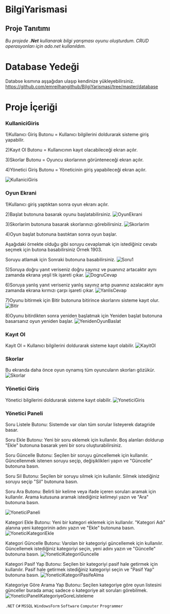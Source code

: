 # BilgiYarismasi

## Proje Tanıtımı 

*Bu projede **.Net** kullanarak bilgi yarışması oyunu oluşturdum. CRUD operasyonları için ado.net kullanıldım.*

# Database Yedeği #
Databse kısmına aşşağıdan ulaşıp kendinize yükleyebilirsiniz. https://github.com/emreilhangithub/BilgiYarismasi/tree/master/database

# Proje İçeriği #

### KullaniciGiris
1)Kullanıcı Giriş Butonu = Kullanıcı bilgilerini doldurarak sisteme giriş yapabilir.

2)Kayıt Ol Butonu = Kullanıcının kayıt olacabileceği ekran açılır.

3)Skorlar Butonu = Oyuncu skorlarının görünteneceği ekran açılır.

4)Yönetici Giriş Butonu = Yöneticinin giriş yapabileceği ekran açılır.

![KullaniciGiris](https://github.com/emreilhangithub/BilgiYarismasi/blob/master/images/KullaniciGiris.png)

### Oyun Ekrani
1)Kullanıcı giriş yaptıktan sonra oyun ekranı açılır.

2)Başlat butonuna basarak oyunu başlatabilirsiniz.
![OyunEkrani](https://github.com/emreilhangithub/BilgiYarismasi/blob/master/images/OyunEkrani.png)

3)Skorlarim butonuna basarak skorlarınızı görebilirsiniz.
![Skorlarim](https://github.com/emreilhangithub/BilgiYarismasi/blob/master/images/Skorlarim.png)

4)Oyun başlat butonuna bastıktan sonra oyun başlar.

Aşağıdaki örnekte olduğu gibi soruyu cevaplamak için istediğiniz cevabı seçmek için butona basabilirsiniz Örnek 1903.

Soruyu atlamak için Sonraki butonuna basabilirsiniz.
![Soru1](https://github.com/emreilhangithub/BilgiYarismasi/blob/master/images/Soru1.png)

5)Soruya doğru yanıt veriseniz doğru sayınız ve puanınız artacaktır aynı zamanda ekrana yeşil tik işareti çıkar.
![DogruCevap](https://github.com/emreilhangithub/BilgiYarismasi/blob/master/images/DogruCevap.png)

6)Soruya yanlış yanıt veriseniz yanlış sayınız artıp puanınız azalacaktır aynı zamanda ekrana kırmızı çarpı işareti çıkar.
![YanlisCevap](https://github.com/emreilhangithub/BilgiYarismasi/blob/master/images/YanlisCevap.png)

7)Oyunu bitirmek için Bitir butonuna bitirince skorlarını sisteme kayıt olur.
![Bitir](https://github.com/emreilhangithub/BilgiYarismasi/blob/master/images/Bitir.png)

8)Oyunu bitirdikten sonra yeniden başlatmak için Yeniden başlat butonuna basarsanız oyun yeniden başlar.
![YenidenOyunBaslat](https://github.com/emreilhangithub/BilgiYarismasi/blob/master/images/YenidenOyunBaslat.png)

### Kayıt Ol
Kayit Ol = Kullanıcı bilgilerini doldurarak sisteme kayıt olabilir.
![KayitOl](https://github.com/emreilhangithub/BilgiYarismasi/blob/master/images/KayitOl.png)

### Skorlar
Bu ekranda daha önce oyun oynamış tüm oyuncuların skorları gözükür.
![Skorlar](https://github.com/emreilhangithub/BilgiYarismasi/blob/master/images/Skorlar.png)

### Yönetici Giriş
Yönetici bilgilerini doldurarak sisteme kayıt olabilir.
![YoneticiGiris](https://github.com/emreilhangithub/BilgiYarismasi/blob/master/images/YoneticiGiris.png)

### Yönetici Paneli
Soru Listele Butonu: Sistemde var olan tüm sorular listeyerek datagride basar.

Soru Ekle Butonu: Yeni bir soru eklemek için kullanılır. Boş alanları doldurup "Ekle" butonuna basarak yeni bir soru oluşturabilirsiniz.

Soru Güncelle Butonu: Seçilen bir soruyu güncellemek için kullanılır. Güncellenmek istenen soruyu seçip, değişiklikleri yapın ve "Güncelle" butonuna basın.

Soru Sil Butonu: Seçilen bir soruyu silmek için kullanılır. Silmek istediğiniz soruyu seçip "Sil" butonuna basın.

Soru Ara Butonu: Belirli bir kelime veya ifade içeren soruları aramak için kullanılır. Arama kutusuna aramak istediğiniz kelimeyi yazın ve "Ara" butonuna basın.

![YoneticiPaneli](https://github.com/emreilhangithub/BilgiYarismasi/blob/master/images/YoneticiPaneli.png)

Kategori Ekle Butonu: Yeni bir kategori eklemek için kullanılır. "Kategori Adı" alanına yeni kategorinin adını yazın ve "Ekle" butonuna basın.
![YoneticiKategoriEkle](https://github.com/emreilhangithub/BilgiYarismasi/blob/master/images/YoneticiKategoriEkle.png)

Kategori Güncelle Butonu: Varolan bir kategoriyi güncellemek için kullanılır. Güncellemek istediğiniz kategoriyi seçin, yeni adını yazın ve "Güncelle" butonuna basın.
![YoneticiKategoriGuncelle](https://github.com/emreilhangithub/BilgiYarismasi/blob/master/images/YoneticiKategoriGuncelle.png)

Kategori Pasif Yap Butonu: Seçilen bir kategoriyi pasif hale getirmek için kullanılır. Pasif hale getirmek istediğiniz kategoriyi seçin ve "Pasif Yap" butonuna basın.
![YoneticiKategoriPasifeAlma](https://github.com/emreilhangithub/BilgiYarismasi/blob/master/images/YoneticiKategoriPasifeAlma.png)

Kategoriye Göre Arama Yap Butonu: Seçilen kategoriye göre oyun listesini günceller burada amaç sadece o kategoriye ait soruları görebilmek. 
![YoneticiPaneliKategoriyeGoreListeleme](https://github.com/emreilhangithub/BilgiYarismasi/blob/master/images/YoneticiPaneliKategoriyeGoreListeleme.png)

```.NET``` ```C#``` ```MSSQL```  ```WindowsForm``` ```Software``` ```Computer``` ```Programmer```